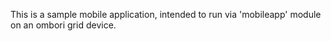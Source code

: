 This is a sample mobile application, intended to run via 'mobileapp' module on an ombori grid device.